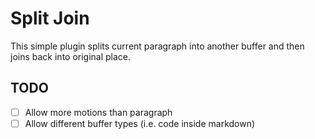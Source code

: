 Split Join
==========

This simple plugin splits current paragraph into another buffer and then joins back into original place.

TODO
----

- [ ] Allow more motions than paragraph
- [ ] Allow different buffer types (i.e. code inside markdown)

